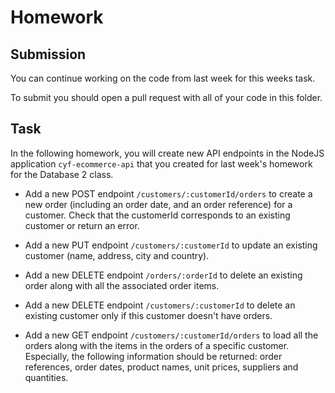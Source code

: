 # Homework

## Submission

You can continue working on the code from last week for this weeks task.

To submit you should open a pull request with all of your code in this folder.

## Task

In the following homework, you will create new API endpoints in the NodeJS application `cyf-ecommerce-api` that you created for last week's homework for the Database 2 class.

<!-- - If you don't have it already, add a new GET endpoint `/products` to load all the product names along with their prices and supplier names. -->

<!-- - Update the previous GET endpoint `/products` to filter the list of products by name using a query parameter, for example `/products?name=Cup`. This endpoint should still work even if you don't use the `name` query parameter! -->

<!-- - Add a new GET endpoint `/customers/:customerId` to load a single customer by ID. -->

<!-- - Add a new POST endpoint `/customers` to create a new customer with name, address, city and country. -->

<!-- - Add a new POST endpoint `/products` to create a new product. -->

<!-- - Add a new POST endpoint `/availability` to create a new product availability (with a price and a supplier id). Check that the price is a positive integer and that both the product and supplier ID's exist in the database, otherwise return an error. -->

- Add a new POST endpoint `/customers/:customerId/orders` to create a new order (including an order date, and an order reference) for a customer. Check that the customerId corresponds to an existing customer or return an error.

- Add a new PUT endpoint `/customers/:customerId` to update an existing customer (name, address, city and country).

- Add a new DELETE endpoint `/orders/:orderId` to delete an existing order along with all the associated order items.

- Add a new DELETE endpoint `/customers/:customerId` to delete an existing customer only if this customer doesn't have orders.

- Add a new GET endpoint `/customers/:customerId/orders` to load all the orders along with the items in the orders of a specific customer. Especially, the following information should be returned: order references, order dates, product names, unit prices, suppliers and quantities.
